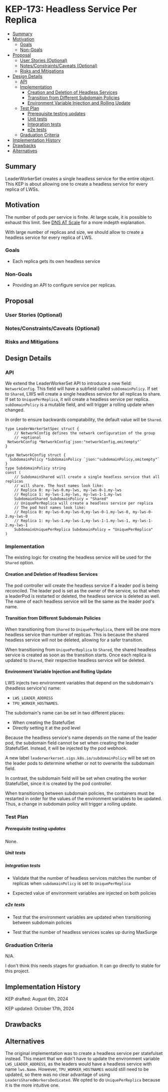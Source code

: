 # KEP-173: Headless Service Per Replica

<!--
This is the title of your KEP. Keep it short, simple, and descriptive. A good
title can help communicate what the KEP is and should be considered as part of
any review.
-->

<!--
A table of contents is helpful for quickly jumping to sections of a KEP and for
highlighting any additional information provided beyond the standard KEP
template.

Ensure the TOC is wrapped with
  <code>&lt;!-- toc --&rt;&lt;!-- /toc --&rt;</code>
tags, and then generate with `hack/update-toc.sh`.
-->

<!-- toc -->
- [Summary](#summary)
- [Motivation](#motivation)
  - [Goals](#goals)
  - [Non-Goals](#non-goals)
- [Proposal](#proposal)
  - [User Stories (Optional)](#user-stories-optional)
  - [Notes/Constraints/Caveats (Optional)](#notesconstraintscaveats-optional)
  - [Risks and Mitigations](#risks-and-mitigations)
- [Design Details](#design-details)
  - [API](#api)
  - [Implementation](#implementation)
    - [Creation and Deletion of Headless Services](#creation-and-deletion-of-headless-services)
    - [Transition from Different Subdomain Policies](#transition-from-different-subdomain-policies)
    - [Environment Variable Injection and Rolling Update](#environment-variable-injection-and-rolling-update)
  - [Test Plan](#test-plan)
      - [Prerequisite testing updates](#prerequisite-testing-updates)
      - [Unit tests](#unit-tests)
      - [Integration tests](#integration-tests)
      - [e2e tests](#e2e-tests)
  - [Graduation Criteria](#graduation-criteria)
- [Implementation History](#implementation-history)
- [Drawbacks](#drawbacks)
- [Alternatives](#alternatives)
<!-- /toc -->

## Summary

LeaderWorkerSet creates a single headless service for the entire object.
This KEP is about allowing one to create a headless service for every replica of LWSs.

## Motivation

The number of pods per service is finite. At large scale, it is possible to exhaust this limit.
See [DNS AT Scale](https://gist.github.com/aojea/32aeaa86aacebcdd93596ecb70fcba4f) for a more indepth explanation.

With large number of replicas and size, we should allow to create a headless service
for every replica of LWS.

### Goals

- Each replica gets its own headless service
<!--
List the specific goals of the KEP. What is it trying to achieve? How will we
know that this has succeeded?
-->

### Non-Goals

- Providing an API to configure service per replicas.
<!--
What is out of scope for this KEP? Listing non-goals helps to focus discussion
and make progress.
-->

## Proposal

<!--
This is where we get down to the specifics of what the proposal actually is.
This should have enough detail that reviewers can understand exactly what
you're proposing, but should not include things like API designs or
implementation. What is the desired outcome and how do we measure success?.
The "Design Details" section below is for the real
nitty-gritty.
-->

### User Stories (Optional)

<!--
Detail the things that people will be able to do if this KEP is implemented.
Include as much detail as possible so that people can understand the "how" of
the system. The goal here is to make this feel real for users without getting
bogged down.
-->

### Notes/Constraints/Caveats (Optional)

<!--
What are the caveats to the proposal?
What are some important details that didn't come across above?
Go in to as much detail as necessary here.
This might be a good place to talk about core concepts and how they relate.
-->

### Risks and Mitigations

<!--
What are the risks of this proposal, and how do we mitigate? Think broadly.
For example, consider both security and how this will impact the larger
Kubernetes ecosystem.

How will security be reviewed, and by whom?

How will UX be reviewed, and by whom?

Consider including folks who also work outside the SIG or subproject.
-->

## Design Details

<!--
This section should contain enough information that the specifics of your
change are understandable. This may include API specs (though not always
required) or even code snippets. If there's any ambiguity about HOW your
proposal will be implemented, this is the place to discuss them.
-->

### API

We extend the LeaderWorkerSet API to introduce a new field: `NetworkConfig`. This field will have a subfield called `subDomainPolicy`. If set to `Shared`, LWS will create a single headless service for all replicas to share. If set to `UniquePerReplica`, it will create a headless service per replica. `subDomainPolicy` is a mutable field, and will trigger a rolling update when changed. 

In order to ensure backwards compatability, the default value will be `Shared`.

```golang
type LeaderWorkerSetSpec struct {
	// NetworkConfig defines the network configuration of the group
	// +optional
 NetworkConfig *NetworkConfig`json:"networkConfig,omitempty"`
}

type NetworkConfig struct {
  SubdomainPolicy *SubdomainPolicy `json:"subdomainPolicy,omitempty"`
}
type SubdomainPolicy string
const (
	// SubdomainShared will create a single headless service that all replicas
	// will share. The host names look like:
	// Replica 0: my-lws-0.my-lws, my-lws-0-1.my-lws
	// Replica 1: my-lws-1.my-lws, my-lws-1-1.my-lws
	SubdomainShared SubdomainPolicy = "Shared"
	// UniquePerReplica will create a headless service per replica
	// The pod host names look like:
	// Replica 0: my-lws-0.my-lws-0,my-lws-0-1.my-lws-0, my-lws-0-2.my-lws-0
	// Replica 1: my-lws-1.my-lws-1,my-lws-1-1.my-lws-1, my-lws-1-2.my-lws-1
	SubdomainUniquePerReplica SubdomainPolicy = "UniquePerReplica"
)
```

### Implementation
The existing logic for creating the headless service will be used for the `Shared` option. 

#### Creation and Deletion of Headless Services
The pod controller will create the headless service if a leader pod is being reconciled. The leader pod is set as the owner of the service, so that when a leaderPod is restarted or deleted, the headless service is deleted as well. The name of each headless service will be the same as the leader pod's name. 


#### Transition from Different Subdomain Policies
When transitioning from `Shared` to `UniquePerReplica`, there will be one more headless service than number of replicas. This is because the shared headless service will not be deleted, allowing for a safer transition.

When transitioning from `UniquePerReplica` to `Shared`, the shared headless service is created as soon as the transition starts. Once each replica is updated to `Shared`, their respective headless service will be deleted. 


#### Environment Variable Injection and Rolling Update
LWS injects two environment variables that depend on the subdomain's (headless service's) name: 
* `LWS_LEADER_ADDRESS` 
* `TPU_WORKER_HOSTNAMES`. 


The subdomain's name can be set in two different places:
* When creating the StatefulSet
* Directly setting it at the pod level


Because the headless service's name depends on the name of the leader pod, the subdomain field cannot be set when creating the leader StatefulSet. Instead, it will be injected by the pod webhook. 

A new label `leaderworkerset.sigs.k8s.io/subdomainPolicy` will be set on the leader pods to determine whether or not to overwrite the subdomain field. 

In contrast, the subdomain field will be set when creating the worker StatefulSet, since it is created by the pod controller. 

When transitioning between subdomain policies, the containers must be restarted in order for the values of the environment variables to be updated. Thus, a change in subdomain policy will trigger a rolling update.


### Test Plan

<!--
**Note:** *Not required until targeted at a release.*
The goal is to ensure that we don't accept enhancements with inadequate testing.

All code is expected to have adequate tests (eventually with coverage
expectations). Please adhere to the [Kubernetes testing guidelines][testing-guidelines]
when drafting this test plan.

[testing-guidelines]: https://git.k8s.io/community/contributors/devel/sig-testing/testing.md
-->
##### Prerequisite testing updates

<!--
Based on reviewers feedback describe what additional tests need to be added prior
implementing this enhancement to ensure the enhancements have also solid foundations.
-->
None.

##### Unit tests

<!--
In principle every added code should have complete unit test coverage, so providing
the exact set of tests will not bring additional value.
However, if complete unit test coverage is not possible, explain the reason of it
together with explanation why this is acceptable.
-->

<!--
Additionally, for Alpha try to enumerate the core package you will be touching
to implement this enhancement and provide the current unit coverage for those
in the form of:
- <package>: <date> - <current test coverage>
The data can be easily read from:
https://testgrid.k8s.io/sig-testing-canaries#ci-kubernetes-coverage-unit

This can inform certain test coverage improvements that we want to do before
extending the production code to implement this enhancement.
-->

##### Integration tests

- Validate that the number of headless services matches the number of replicas when `subdomainPolicy` is set to `UniquePerReplica`

- Expected value of environment variables are injected on both policies

<!--
Integration tests are contained in k8s.io/kubernetes/test/integration.
Integration tests allow control of the configuration parameters used to start the binaries under test.
This is different from e2e tests which do not allow configuration of parameters.
Doing this allows testing non-default options and multiple different and potentially conflicting command line options.
-->

<!--
This question should be filled when targeting a release.
For Alpha, describe what tests will be added to ensure proper quality of the enhancement.

For Beta and GA, add links to added tests together with links to k8s-triage for those tests:
https://storage.googleapis.com/k8s-triage/index.html
-->


##### e2e tests

<!--
This question should be filled when targeting a release.
For Alpha, describe what tests will be added to ensure proper quality of the enhancement.

For Beta and GA, add links to added tests together with links to k8s-triage for those tests:
https://storage.googleapis.com/k8s-triage/index.html

We expect no non-infra related flakes in the last month as a GA graduation criteria.
-->

- Test that the environment variables are updated when transitioning between subdomain policies

- Test that the number of headless services scales up during MaxSurge


### Graduation Criteria

N/A.

I don't think this needs stages for graduation. 
It can go directly to stable for this project.
<!--

Clearly define what it means for the feature to be implemented and
considered stable.

If the feature you are introducing has high complexity, consider adding graduation
milestones with these graduation criteria:
- [Maturity levels (`alpha`, `beta`, `stable`)][maturity-levels]
- [Feature gate][feature gate] lifecycle
- [Deprecation policy][deprecation-policy]

[feature gate]: https://git.k8s.io/community/contributors/devel/sig-architecture/feature-gates.md
[maturity-levels]: https://git.k8s.io/community/contributors/devel/sig-architecture/api_changes.md#alpha-beta-and-stable-versions
[deprecation-policy]: https://kubernetes.io/docs/reference/using-api/deprecation-policy/
-->

## Implementation History

KEP drafted: August 6th, 2024

KEP updated: October 17th, 2024
<!--
Major milestones in the lifecycle of a KEP should be tracked in this section.
Major milestones might include:
- the `Summary` and `Motivation` sections being merged, signaling SIG acceptance
- the `Proposal` section being merged, signaling agreement on a proposed design
- the date implementation started
- the first Kubernetes release where an initial version of the KEP was available
- the version of Kubernetes where the KEP graduated to general availability
- when the KEP was retired or superseded
-->

## Drawbacks

<!--
Why should this KEP _not_ be implemented?
-->

## Alternatives
The original implementation was to create a headless service per statefulset instead. This meant that we didn't have to update the environment variable `LWS_LEADER_ADDRESS`, as the leaders would have a headless service with name `lws.Name`. However, `TPU_WORKER_HOSTNAMES` would still need to be updated, so there was no clear advantage of using `LeadersSharedWorkersDedicated`. We opted to do `UniquePerReplica` because it is the more intuitive one. 

<!--
What other approaches did you consider, and why did you rule them out? These do
not need to be as detailed as the proposal, but should include enough
information to express the idea and why it was not acceptable.
-->

